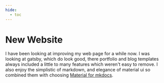 ```yaml
---
hide:
  - toc
---
```

# New Website

I have been looking at improving my web page for a while now. I was looking at gatsby, which do look good, there portfolio and blog templates always included a little to many features which weren't easy to remove. I also enjoy the simplistic of markdown, and elegance of material ui so combined them with choosing [Material for mkdocs](https://squidfunk.github.io/mkdocs-material/).

